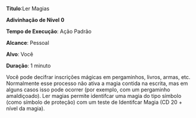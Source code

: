 **Titulo**:Ler Magias

**Adivinhação de Nível 0**

**Tempo de Execução**: Ação Padrão

**Alcance**: Pessoal

**Alvo**: Você

**Duração**: 1 minuto


Você pode decifrar inscrições mágicas
em pergaminhos, livros, armas, etc. Normalmente esse processo não ativa a magia
contida na escrita, mas em alguns casos
isso pode ocorrer (por exemplo, com um
pergaminho amaldiçoado). Ler magias permite identifcar uma magia do tipo símbolo
(como símbolo de proteção) com um teste de
Identifcar Magia (CD 20 + nível da magia).

